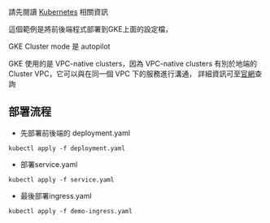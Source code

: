 請先閱讀 [Kubernetes](https://kubernetes.io/docs/home/)
相關資訊



這個範例是將前後端程式部署到GKE上面的設定檔，

GKE Cluster mode 是 autopilot

GKE 使用的是 VPC-native clusters，因為 VPC-native clusters 有別於地端的 Cluster VPC，它可以與在同一個 VPC 下的服務進行溝通，
詳細資訊可至[官網](https://cloud.google.com/kubernetes-engine/docs/concepts/alias-ips?hl=zh-cn)查詢



## 部署流程
- 先部署前後端的 deployment.yaml
```
kubectl apply -f deployment.yaml
```

- 部署service.yaml
```
kubectl apply -f service.yaml
```

- 最後部署ingress.yaml
```
kubectl apply -f demo-ingress.yaml
```
